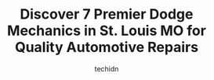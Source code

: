 ---
layout: ampstory
image: https://images.unsplash.com/photo-1625078995475-24378c4d611b?ixlib=rb-4.0.3&ixid=MnwxMjA3fDB8MHxwaG90by1wYWdlfHx8fGVufDB8fHx8&auto=format&fit=crop&w=640&h=853&q=80
author: techidn
featured: false
description: When it comes to maintaining and repairing your vehicle in St. Louis MO, USA, you deserve nothing but the best. Thats why the 7 best Dodge Mechanic in the area are here to offer their exper
title: Discover 7 Premier Dodge Mechanics in St. Louis MO for Quality Automotive Repairs
cover:
   title: Discover 7 Premier Dodge Mechanics in St. Louis MO for Quality Automotive Repairs
   subtitle: Rickpate
   background: https://images.unsplash.com/photo-1625078995475-24378c4d611b?ixlib=rb-4.0.3&ixid=MnwxMjA3fDB8MHxwaG90by1wYWdlfHx8fGVufDB8fHx8&auto=format&fit=crop&w=640&h=853&q=80

pages: 
 - layout: thirds
   top: <h1>#1 Mikes Automotive</h1>
   bottom: "<p>Angelo and his staff provided top-notch customer service and auto repair work.  Angelo gave me a detailed list of the work that was needed and then kept in touch with me </p>"
   background: https://www.knot35.com/toplist/wp-content/uploads/2023/06/best-dodge-mechanic-1-in-st-louis-mo-1685837041.jpeg
   backgroundblur: true
 - layout: thirds
   top: <h1>#2 Spirit One Automotive</h1>
   bottom: "<p>7900 Gravois Rd, St. Louis, MO 63123, United States</p>"
   background: https://www.knot35.com/toplist/wp-content/uploads/2023/06/best-dodge-mechanic-2-in-st-louis-mo-1685837041.jpeg
   cta:
      link: https://www.knot35.com/toplist/discover-7-premier-dodge-mechanics-in-st-louis-mo-for-quality-automotive-repairs/
      text: Discover 7 Premier Dodge Mechanics in St. Louis MO for Quality Automotive Repairs
 - layout: thirds
   top: <h1>#3 GoFlex Auto & Sales</h1>
   bottom: "<p>11357 Larimore Rd, St. Louis, MO 63138, United States</p>"
   background: https://www.knot35.com/toplist/wp-content/uploads/2023/06/best-dodge-mechanic-3-in-st-louis-mo-1685837042.jpeg
   cta:
      link: https://www.knot35.com/toplist/discover-7-premier-dodge-mechanics-in-st-louis-mo-for-quality-automotive-repairs/
      text: Discover 7 Premier Dodge Mechanics in St. Louis MO for Quality Automotive Repairs
 - layout: thirds
   top: <h1>#4 Vandeventer Service Center</h1>
   bottom: "<p>1400 Vandeventer Ave, St. Louis, MO 63113, United States</p>"
   background: https://images.unsplash.com/photo-1580610447943-1bfbef5efe07?ixlib=rb-4.0.3&ixid=MnwxMjA3fDB8MHxwaG90by1wYWdlfHx8fGVufDB8fHx8&auto=format&fit=crop&w=640&h=853&q=80
   cta:
      link: https://www.knot35.com/toplist/discover-7-premier-dodge-mechanics-in-st-louis-mo-for-quality-automotive-repairs/
      text: Discover 7 Premier Dodge Mechanics in St. Louis MO for Quality Automotive Repairs
 - layout: thirds
   top: <h1>#5 St. Louis Auto & Truck Repair, Inc.</h1>
   bottom: "<p>2701 Delmar Blvd, St. Louis, MO 63103, United States</p>"
   background: https://images.unsplash.com/photo-1608411404720-c8f0417bcdba?ixlib=rb-4.0.3&ixid=MnwxMjA3fDB8MHxwaG90by1wYWdlfHx8fGVufDB8fHx8&auto=format&fit=crop&w=640&h=853&q=80
   cta:
      link: https://www.knot35.com/toplist/discover-7-premier-dodge-mechanics-in-st-louis-mo-for-quality-automotive-repairs/
      text: Discover 7 Premier Dodge Mechanics in St. Louis MO for Quality Automotive Repairs
 - layout: thirds
   top: <h1>#6 Richs Automotive & Truck Repair</h1>
   bottom: "<p>3700 Michigan Ave, St. Louis, MO 63118, United States</p>"
   background: https://images.unsplash.com/photo-1547366785-564103df7e13?ixlib=rb-4.0.3&ixid=MnwxMjA3fDB8MHxwaG90by1wYWdlfHx8fGVufDB8fHx8&auto=format&fit=crop&w=640&h=853&q=80
   cta:
      link: https://www.knot35.com/toplist/discover-7-premier-dodge-mechanics-in-st-louis-mo-for-quality-automotive-repairs/
      text: Discover 7 Premier Dodge Mechanics in St. Louis MO for Quality Automotive Repairs
 - layout: thirds
   top: <h1>#7 A & A Transmission & General Auto Repair</h1>
   bottom: "<p>6900 Morgan Ford Rd, St. Louis, MO 63116, United States</p>"
   background: https://images.unsplash.com/photo-1534312527009-56c7016453e6?ixlib=rb-4.0.3&ixid=MnwxMjA3fDB8MHxwaG90by1wYWdlfHx8fGVufDB8fHx8&auto=format&fit=crop&w=640&h=853&q=80
   cta:
      link: https://www.knot35.com/toplist/discover-7-premier-dodge-mechanics-in-st-louis-mo-for-quality-automotive-repairs/
      text: Discover 7 Premier Dodge Mechanics in St. Louis MO for Quality Automotive Repairs
 - layout: thirds
   middle: Continue reading...
   background: https://images.unsplash.com/photo-1595364397663-fca4f075d796?ixlib=rb-4.0.3&ixid=MnwxMjA3fDB8MHxwaG90by1wYWdlfHx8fGVufDB8fHx8&auto=format&fit=crop&w=640&h=853&q=80
   cta:
      link: https://www.knot35.com/toplist/discover-7-premier-dodge-mechanics-in-st-louis-mo-for-quality-automotive-repairs/
      text: Discover 7 Premier Dodge Mechanics in St. Louis MO for Quality Automotive Repairs
      
---